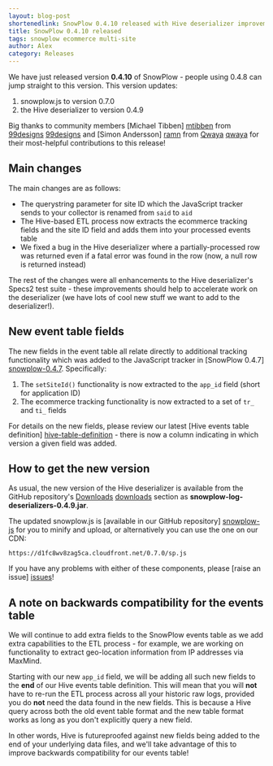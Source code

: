 ```yaml
---
layout: blog-post
shortenedlink: SnowPlow 0.4.10 released with Hive deserializer improvements
title: SnowPlow 0.4.10 released
tags: snowplow ecommerce multi-site
author: Alex
category: Releases
---
```


We have just released version **0.4.10** of SnowPlow - people using 0.4.8 can jump straight to this version. This version updates:

1. snowplow.js to version 0.7.0
2. the Hive deserializer to version 0.4.9

Big thanks to community members [Michael Tibben] [mtibben] from [99designs] [99designs] and [Simon Andersson] [ramn] from [Qwaya] [qwaya] for their most-helpful contributions to this release!

## Main changes

The main changes are as follows:

* The querystring parameter for site ID which the JavaScript tracker sends to your collector is renamed from `said` to `aid`
* The Hive-based ETL process now extracts the ecommerce tracking fields and the site ID field and adds them into your processed events table
* We fixed a bug in the Hive deserializer where a partially-processed row was returned even if a fatal error was found in the row (now, a null row is returned instead)

The rest of the changes were all enhancements to the Hive deserializer's Specs2 test suite - these improvements should help to accelerate work on the deserializer (we have lots of cool new stuff we want to add to the deserializer!).
<!--more-->

## New event table fields

The new fields in the event table all relate directly to additional tracking functionality which was added to the JavaScript tracker in [SnowPlow 0.4.7] [snowplow-0.4.7]. Specifically:

1. The `setSiteId()` functionality is now extracted to the `app_id` field (short for application ID)
2. The ecommerce tracking functionality is now extracted to a set of `tr_` and `ti_` fields

For details on the new fields, please review our latest [Hive events table definition] [hive-table-definition] - there is now a column indicating in which version a given field was added.

## How to get the new version

As usual, the new version of the Hive deserializer is available from the GitHub repository's [Downloads] [downloads] section as **snowplow-log-deserializers-0.4.9.jar**.

The updated snowplow.js is [available in our GitHub repository] [snowplow-js] for you to minify and upload, or alternatively you can use the one on our CDN:

    https://d1fc8wv8zag5ca.cloudfront.net/0.7.0/sp.js

If you have any problems with either of these components, please [raise an issue] [issues]!

## A note on backwards compatibility for the events table

We will continue to add extra fields to the SnowPlow events table as we add extra capabilities to the ETL process - for example, we are working on functionality to extract geo-location information from IP addresses via MaxMind.

Starting with our new `app_id` field, we will be adding all such new fields to the **end** of our Hive events table definition. This will mean that you will **not** have to re-run the ETL process across all your historic raw logs, provided you do **not** need the data found in the new fields. This is because a Hive query across both the old event table format and the new table format works as long as you don't explicitly query a new field.

In other words, Hive is futureproofed against new fields being added to the end of your underlying data files, and we'll take advantage of this to improve backwards compatibility for our events table!

[mtibben]: https://github.com/mtibben
[99designs]: http://99designs.com
[ramn]: https://github.com/ramn
[qwaya]: http://www.qwaya.com
[snowplow-0.4.7]: /blog/2012/09/06/snowplow-0.4.7-released/
[snowplow-js]: https://raw.github.com/snowplow/snowplow/master/1-trackers/javascript-tracker/js/snowplow.js
[hive-table-definition]: /analytics/snowplow-table-structure.html
[issues]: https://github.com/snowplow/snowplow/issues
[downloads]: https://github.com/snowplow/snowplow/downloads